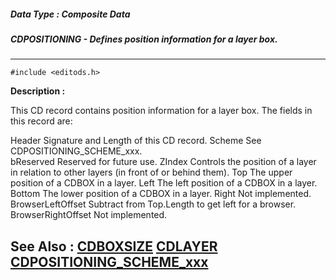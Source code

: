 ##### Data Type : Composite Data
##### CDPOSITIONING - Defines position information for a layer box. 
---
```
#include <editods.h>
```
**Description :**

This CD record contains position information for a layer box. The fields in 
this record are:

Header   Signature and Length of this CD record.
Scheme  See CDPOSITIONING_SCHEME_xxx.  
bReserved  Reserved for future use.
ZIndex   Controls the position of a layer in relation to other layers (in front 
of or behind them).
Top   The upper position of a CDBOX in a layer.
Left   The left position of a CDBOX in a layer.
Bottom   The lower position of a CDBOX in a layer.
Right   Not implemented.
	BrowserLeftOffset   Subtract from Top.Length to get left for a browser.
	BrowserRightOffset Not implemented.


**See Also :**
[CDBOXSIZE](/reference/Data/CDBOXSIZE)
[CDLAYER](/reference/Data/CDLAYER)
[CDPOSITIONING_SCHEME_xxx](/reference/Symb/CDPOSITIONING_SCHEME_xxx)
---
